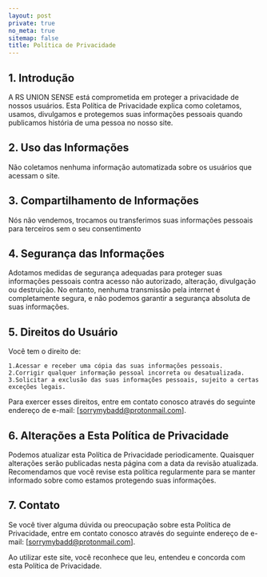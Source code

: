 ```yaml
---
layout: post
private: true
no_meta: true
sitemap: false
title: Política de Privacidade
---
```


## 1. Introdução

A RS UNION SENSE está comprometida em proteger a privacidade de nossos usuários. Esta Política de Privacidade explica como coletamos, usamos, divulgamos e protegemos suas informações pessoais quando publicamos história de uma pessoa no nosso site.

## 2. Uso das Informações

Não coletamos nenhuma informação automatizada sobre os usuários que acessam o site.

## 3. Compartilhamento de Informações

Nós não vendemos, trocamos ou transferimos suas informações pessoais para terceiros sem o seu consentimento

## 4. Segurança das Informações

Adotamos medidas de segurança adequadas para proteger suas informações pessoais contra acesso não autorizado, alteração, divulgação ou destruição. No entanto, nenhuma transmissão pela internet é completamente segura, e não podemos garantir a segurança absoluta de suas informações.

## 5. Direitos do Usuário

Você tem o direito de:

    1.Acessar e receber uma cópia das suas informações pessoais.
    2.Corrigir qualquer informação pessoal incorreta ou desatualizada.
    3.Solicitar a exclusão das suas informações pessoais, sujeito a certas exceções legais.

Para exercer esses direitos, entre em contato conosco através do seguinte endereço de e-mail: [sorrymybadd@protonmail.com].
## 6. Alterações a Esta Política de Privacidade

Podemos atualizar esta Política de Privacidade periodicamente. Quaisquer alterações serão publicadas nesta página com a data da revisão atualizada. Recomendamos que você revise esta política regularmente para se manter informado sobre como estamos protegendo suas informações.
## 7. Contato

Se você tiver alguma dúvida ou preocupação sobre esta Política de Privacidade, entre em contato conosco através do seguinte endereço de e-mail: [sorrymybadd@protonmail.com].

Ao utilizar este site, você reconhece que leu, entendeu e concorda com esta Política de Privacidade.